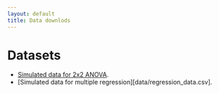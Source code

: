 ```yaml
---
layout: default
title: Data downlods
---
```


# Datasets

* [Simulated data for 2x2 ANOVA](data/anova_data.csv).
* [Simulated data for multiple regression][data/regression_data.csv].
